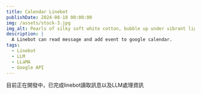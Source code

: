 ```yaml
---
title: Calendar Linebot
publishDate: 2024-08-18 00:00:00
img: /assets/stock-3.jpg
img_alt: Pearls of silky soft white cotton, bubble up under vibrant lighting
description: |
  A Linebot can read message and add event to google calendar.
tags:
  - Linebot
  - LLM
  - LLaMA
  - Google API
---
```


目前正在開發中，已完成linebot讀取訊息以及LLM處理資訊
